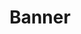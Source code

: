 ---
title: Banner
layout: "layouts/documentation.njk"
eleventyNavigation:
  key: bannerEN
  title: Banner — coming soon
  locale: en
  parent: basicEN
  order: 2
  url: null
  hideMain: true
translationKey: "banner"
permalink: false
---